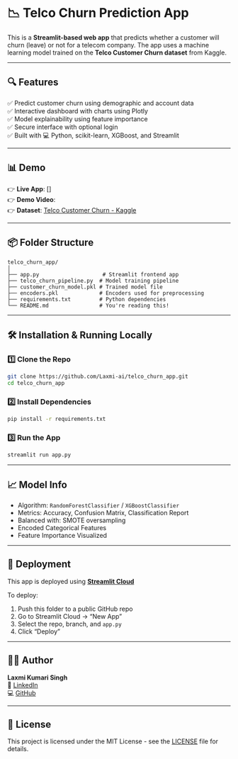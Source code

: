 # 📉 Telco Churn Prediction App

This is a **Streamlit-based web app** that predicts whether a customer will churn (leave) or not for a telecom company. The app uses a machine learning model trained on the **Telco Customer Churn dataset** from Kaggle.

---

## 🔍 Features

✅ Predict customer churn using demographic and account data  
✅ Interactive dashboard with charts using Plotly  
✅ Model explainability using feature importance  
✅ Secure interface with optional login  
✅ Built with 💻 Python, scikit-learn, XGBoost, and Streamlit

---

## 📊 Demo

👉 **Live App**: []  
👉 **Demo Video**:  
👉 **Dataset**: [Telco Customer Churn - Kaggle](https://www.kaggle.com/datasets/blastchar/telco-customer-churn)

---

## 📦 Folder Structure

```
telco_churn_app/
│
├── app.py                    # Streamlit frontend app
├── telco_churn_pipeline.py  # Model training pipeline
├── customer_churn_model.pkl # Trained model file
├── encoders.pkl             # Encoders used for preprocessing
├── requirements.txt         # Python dependencies
└── README.md                # You're reading this!
```

---

## 🛠 Installation & Running Locally

### 1️⃣ Clone the Repo

```bash
git clone https://github.com/Laxmi-ai/telco_churn_app.git
cd telco_churn_app
```

### 2️⃣ Install Dependencies

```bash
pip install -r requirements.txt
```

### 3️⃣ Run the App

```bash
streamlit run app.py
```

---

## 📈 Model Info

- Algorithm: `RandomForestClassifier` / `XGBoostClassifier`
- Metrics: Accuracy, Confusion Matrix, Classification Report
- Balanced with: SMOTE oversampling
- Encoded Categorical Features
- Feature Importance Visualized

---

## 📌 Deployment

This app is deployed using **[Streamlit Cloud](https://streamlit.io/cloud)**

To deploy:

1. Push this folder to a public GitHub repo
2. Go to Streamlit Cloud → “New App”
3. Select the repo, branch, and `app.py`
4. Click “Deploy”

---

## 🙋‍♀️ Author

**Laxmi Kumari Singh**  
📧 [LinkedIn](https://www.linkedin.com/in/laxmisingh79)  
💻 [GitHub](https://github.com/Laxmi-ai)

---

## 📜 License

This project is licensed under the MIT License - see the [LICENSE](LICENSE) file for details.
